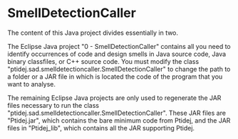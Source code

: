 # SmellDetectionCaller

The content of this Java project divides essentially in two.

The Eclipse Java project "0 - SmellDetectionCaller" contains all you need to identify occurrences of code and design smells in Java source code, Java binary classfiles, or C++ source code. You must modify the class "ptidej.sad.smelldetectioncaller.SmellDetectionCaller" to change the path to a folder or a JAR file in which is located the code of the program that you want to analyse.

The remaining Eclipse Java projects are only used to regenerate the JAR files necessary to run the class "ptidej.sad.smelldetectioncaller.SmellDetectionCaller". These JAR files are "Ptidej.jar", which contains the bare minimum code from Ptidej, and the JAR files in "Ptidej_lib", which contains all the JAR supporting Ptidej.
